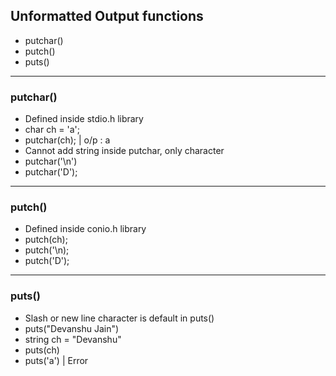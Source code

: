 ## Unformatted Output functions
- putchar()
- putch()
- puts()

---

### putchar()
- Defined inside stdio.h library
- char ch = 'a';
- putchar(ch); | o/p : a
- Cannot add string inside putchar, only character
- putchar('\n')
- putchar('D');

---

### putch()
- Defined inside conio.h library
- putch(ch);
- putch('\n);
- putch('D');

---

### puts()
- Slash or new line character is default in puts()
- puts("Devanshu Jain")
- string ch = "Devanshu"
- puts(ch)
- puts('a') | Error